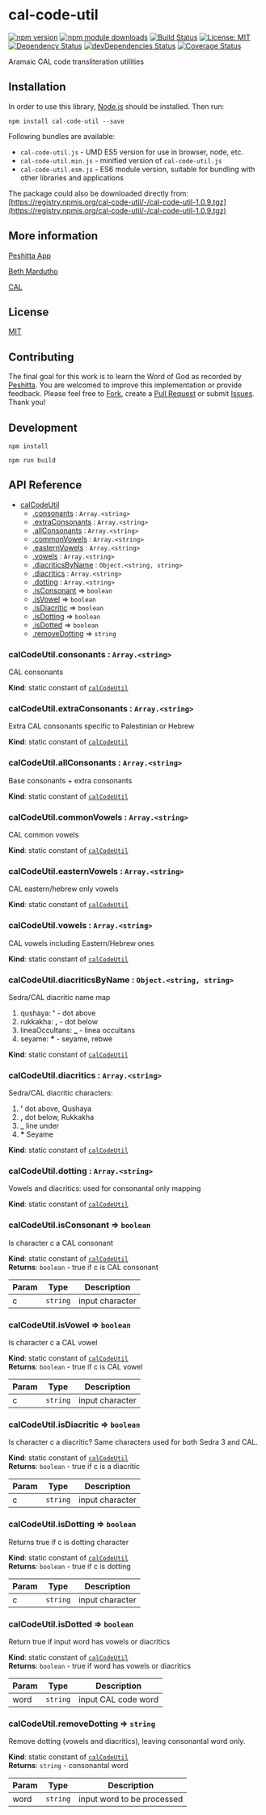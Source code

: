 # cal-code-util

[![npm version](https://badge.fury.io/js/cal-code-util.svg)](https://badge.fury.io/js/cal-code-util)
[![npm module downloads](http://img.shields.io/npm/dt/cal-code-util.svg)](https://www.npmjs.org/package/cal-code-util)
[![Build Status](https://travis-ci.org/peshitta/cal-code-util.svg?branch=master)](https://travis-ci.org/peshitta/cal-code-util)
[![License: MIT](https://img.shields.io/badge/License-MIT-yellow.svg)](https://github.com/peshitta/cal-code-util/blob/master/LICENSE)
[![Dependency Status](https://david-dm.org/peshitta/cal-code-util.svg)](https://david-dm.org/peshitta/cal-code-util)
[![devDependencies Status](https://david-dm.org/peshitta/cal-code-util/dev-status.svg)](https://david-dm.org/peshitta/cal-code-util?type=dev)
[![Coverage Status](https://coveralls.io/repos/github/peshitta/cal-code-util/badge.svg?branch=master)](https://coveralls.io/github/peshitta/cal-code-util?branch=master)

Aramaic CAL code transliteration utilities

## Installation

In order to use this library, [Node.js](https://nodejs.org) should be installed. 
Then run:
```
npm install cal-code-util --save
```

Following bundles are available:
* `cal-code-util.js` - UMD ES5 version for use in browser, node, etc.
* `cal-code-util.min.js` - minified version of `cal-code-util.js`
* `cal-code-util.esm.js` - ES6 module version, suitable for bundling with other 
libraries and applications

The package could also be downloaded directly from:
[https://registry.npmjs.org/cal-code-util/-/cal-code-util-1.0.9.tgz](https://registry.npmjs.org/cal-code-util/-/cal-code-util-1.0.9.tgz)

## More information

[Peshitta App](https://peshitta.github.io)

[Beth Mardutho](https://sedra.bethmardutho.org/about/fonts)

[CAL](http://cal1.cn.huc.edu/searching/fullbrowser.html)

## License

[MIT](https://github.com/peshitta/cal-code-util/blob/master/LICENSE)

## Contributing

The final goal for this work is to learn the Word of God as recorded by
[Peshitta](https://en.wikipedia.org/wiki/Peshitta).
You are welcomed to improve this implementation or provide feedback. Please
feel free to [Fork](https://help.github.com/articles/fork-a-repo/), create a
[Pull Request](https://help.github.com/articles/about-pull-requests/) or
submit [Issues](https://github.com/peshitta/cal-code-util/issues).
Thank you!

## Development

```
npm install
```
```
npm run build
```

## API Reference

* [calCodeUtil](#module_calCodeUtil)
    * [.consonants](#module_calCodeUtil.consonants) : <code>Array.&lt;string&gt;</code>
    * [.extraConsonants](#module_calCodeUtil.extraConsonants) : <code>Array.&lt;string&gt;</code>
    * [.allConsonants](#module_calCodeUtil.allConsonants) : <code>Array.&lt;string&gt;</code>
    * [.commonVowels](#module_calCodeUtil.commonVowels) : <code>Array.&lt;string&gt;</code>
    * [.easternVowels](#module_calCodeUtil.easternVowels) : <code>Array.&lt;string&gt;</code>
    * [.vowels](#module_calCodeUtil.vowels) : <code>Array.&lt;string&gt;</code>
    * [.diacriticsByName](#module_calCodeUtil.diacriticsByName) : <code>Object.&lt;string, string&gt;</code>
    * [.diacritics](#module_calCodeUtil.diacritics) : <code>Array.&lt;string&gt;</code>
    * [.dotting](#module_calCodeUtil.dotting) : <code>Array.&lt;string&gt;</code>
    * [.isConsonant](#module_calCodeUtil.isConsonant) ⇒ <code>boolean</code>
    * [.isVowel](#module_calCodeUtil.isVowel) ⇒ <code>boolean</code>
    * [.isDiacritic](#module_calCodeUtil.isDiacritic) ⇒ <code>boolean</code>
    * [.isDotting](#module_calCodeUtil.isDotting) ⇒ <code>boolean</code>
    * [.isDotted](#module_calCodeUtil.isDotted) ⇒ <code>boolean</code>
    * [.removeDotting](#module_calCodeUtil.removeDotting) ⇒ <code>string</code>

<a name="module_calCodeUtil.consonants"></a>

### calCodeUtil.consonants : <code>Array.&lt;string&gt;</code>
CAL consonants

**Kind**: static constant of [<code>calCodeUtil</code>](#module_calCodeUtil)  
<a name="module_calCodeUtil.extraConsonants"></a>

### calCodeUtil.extraConsonants : <code>Array.&lt;string&gt;</code>
Extra CAL consonants specific to Palestinian or Hebrew

**Kind**: static constant of [<code>calCodeUtil</code>](#module_calCodeUtil)  
<a name="module_calCodeUtil.allConsonants"></a>

### calCodeUtil.allConsonants : <code>Array.&lt;string&gt;</code>
Base consonants + extra consonants

**Kind**: static constant of [<code>calCodeUtil</code>](#module_calCodeUtil)  
<a name="module_calCodeUtil.commonVowels"></a>

### calCodeUtil.commonVowels : <code>Array.&lt;string&gt;</code>
CAL common vowels

**Kind**: static constant of [<code>calCodeUtil</code>](#module_calCodeUtil)  
<a name="module_calCodeUtil.easternVowels"></a>

### calCodeUtil.easternVowels : <code>Array.&lt;string&gt;</code>
CAL eastern/hebrew only vowels

**Kind**: static constant of [<code>calCodeUtil</code>](#module_calCodeUtil)  
<a name="module_calCodeUtil.vowels"></a>

### calCodeUtil.vowels : <code>Array.&lt;string&gt;</code>
CAL vowels including Eastern/Hebrew ones

**Kind**: static constant of [<code>calCodeUtil</code>](#module_calCodeUtil)  
<a name="module_calCodeUtil.diacriticsByName"></a>

### calCodeUtil.diacriticsByName : <code>Object.&lt;string, string&gt;</code>
Sedra/CAL diacritic name map
1. qushaya: __'__ - dot above
2. rukkakha: __,__ - dot below
3. lineaOccultans: **_** - linea occultans
4. seyame: __*__ - seyame, rebwe

**Kind**: static constant of [<code>calCodeUtil</code>](#module_calCodeUtil)  
<a name="module_calCodeUtil.diacritics"></a>

### calCodeUtil.diacritics : <code>Array.&lt;string&gt;</code>
Sedra/CAL diacritic characters:
1. __'__ dot above, Qushaya
2. __,__ dot below, Rukkakha
3. **_** line under
4. __*__ Seyame

**Kind**: static constant of [<code>calCodeUtil</code>](#module_calCodeUtil)  
<a name="module_calCodeUtil.dotting"></a>

### calCodeUtil.dotting : <code>Array.&lt;string&gt;</code>
Vowels and diacritics: used for consonantal only mapping

**Kind**: static constant of [<code>calCodeUtil</code>](#module_calCodeUtil)  
<a name="module_calCodeUtil.isConsonant"></a>

### calCodeUtil.isConsonant ⇒ <code>boolean</code>
Is character c a CAL consonant

**Kind**: static constant of [<code>calCodeUtil</code>](#module_calCodeUtil)  
**Returns**: <code>boolean</code> - true if c is CAL consonant  

| Param | Type | Description |
| --- | --- | --- |
| c | <code>string</code> | input character |

<a name="module_calCodeUtil.isVowel"></a>

### calCodeUtil.isVowel ⇒ <code>boolean</code>
Is character c a CAL vowel

**Kind**: static constant of [<code>calCodeUtil</code>](#module_calCodeUtil)  
**Returns**: <code>boolean</code> - true if c is CAL vowel  

| Param | Type | Description |
| --- | --- | --- |
| c | <code>string</code> | input character |

<a name="module_calCodeUtil.isDiacritic"></a>

### calCodeUtil.isDiacritic ⇒ <code>boolean</code>
Is character c a diacritic? Same characters used for both Sedra 3 and CAL.

**Kind**: static constant of [<code>calCodeUtil</code>](#module_calCodeUtil)  
**Returns**: <code>boolean</code> - true if c is a diacritic  

| Param | Type | Description |
| --- | --- | --- |
| c | <code>string</code> | input character |

<a name="module_calCodeUtil.isDotting"></a>

### calCodeUtil.isDotting ⇒ <code>boolean</code>
Returns true if c is dotting character

**Kind**: static constant of [<code>calCodeUtil</code>](#module_calCodeUtil)  
**Returns**: <code>boolean</code> - true if c is dotting  

| Param | Type | Description |
| --- | --- | --- |
| c | <code>string</code> | input character |

<a name="module_calCodeUtil.isDotted"></a>

### calCodeUtil.isDotted ⇒ <code>boolean</code>
Return true if input word has vowels or diacritics

**Kind**: static constant of [<code>calCodeUtil</code>](#module_calCodeUtil)  
**Returns**: <code>boolean</code> - true if word has vowels or diacritics  

| Param | Type | Description |
| --- | --- | --- |
| word | <code>string</code> | input CAL code word |

<a name="module_calCodeUtil.removeDotting"></a>

### calCodeUtil.removeDotting ⇒ <code>string</code>
Remove dotting (vowels and diacritics), leaving consonantal word only.

**Kind**: static constant of [<code>calCodeUtil</code>](#module_calCodeUtil)  
**Returns**: <code>string</code> - consonantal word  

| Param | Type | Description |
| --- | --- | --- |
| word | <code>string</code> | input word to be processed |

